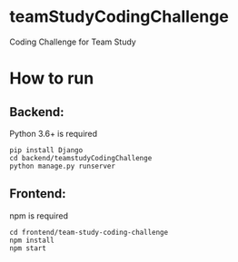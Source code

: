# teamStudyCodingChallenge
Coding Challenge for Team Study

# How to run
## Backend:

Python 3.6+ is required
```
pip install Django
cd backend/teamstudyCodingChallenge
python manage.py runserver
```

## Frontend:

npm is required
```
cd frontend/team-study-coding-challenge
npm install
npm start
```
